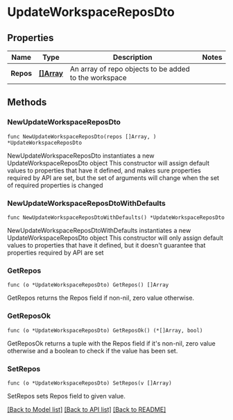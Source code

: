 # UpdateWorkspaceReposDto

## Properties

Name | Type | Description | Notes
------------ | ------------- | ------------- | -------------
**Repos** | [**[]Array**](Array.md) | An array of repo objects to be added to the workspace | 

## Methods

### NewUpdateWorkspaceReposDto

`func NewUpdateWorkspaceReposDto(repos []Array, ) *UpdateWorkspaceReposDto`

NewUpdateWorkspaceReposDto instantiates a new UpdateWorkspaceReposDto object
This constructor will assign default values to properties that have it defined,
and makes sure properties required by API are set, but the set of arguments
will change when the set of required properties is changed

### NewUpdateWorkspaceReposDtoWithDefaults

`func NewUpdateWorkspaceReposDtoWithDefaults() *UpdateWorkspaceReposDto`

NewUpdateWorkspaceReposDtoWithDefaults instantiates a new UpdateWorkspaceReposDto object
This constructor will only assign default values to properties that have it defined,
but it doesn't guarantee that properties required by API are set

### GetRepos

`func (o *UpdateWorkspaceReposDto) GetRepos() []Array`

GetRepos returns the Repos field if non-nil, zero value otherwise.

### GetReposOk

`func (o *UpdateWorkspaceReposDto) GetReposOk() (*[]Array, bool)`

GetReposOk returns a tuple with the Repos field if it's non-nil, zero value otherwise
and a boolean to check if the value has been set.

### SetRepos

`func (o *UpdateWorkspaceReposDto) SetRepos(v []Array)`

SetRepos sets Repos field to given value.



[[Back to Model list]](../README.md#documentation-for-models) [[Back to API list]](../README.md#documentation-for-api-endpoints) [[Back to README]](../README.md)


